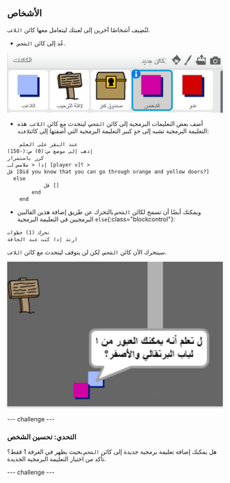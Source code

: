 ## الأشخاص

لنُضِيف أشخاصًا آخرين إلى لعبتك ليتعامل معها كائن `اللاعب`.

+ عُد إلى كائن `الشخص`.

![كائن الشخص](images/person-sprite.png)

+ أضف بعض التعليمات البرمجية إلى كائن `الشخص`، ليتحدث مع كائن `اللاعب`. هذه التعليمة البرمجية تشبه إلى حدٍ كبير التعليمة البرمجية التي أضفتها إلى كائن`لافتة`:

```blocks
    عند النقر على العلم
إذهب إلى موضع س:(0) ص:(-150)
كرر باستمرار
إذا < ملامس لـ [player v]؟ >
قل [Did you know that you can go through orange and yellow doors?]
  else
            قل []
        end
    end
```

+ ويمكنك أيضًا أن تسمح لكائن `الشخص` بالتحرك عن طريق إضافة هذين القالبين البرمجيين في التعليمة البرمجية `else`{:class="blockcontrol"}:

```blocks
تحرك (1) خطوات
ارتد إذا كنت عند الحافة
```

سيتحرك الآن كائن `الشخص`، لكن لن يتوقف ليتحدث مع كائن `اللاعب`.

![لقطة الشاشة](images/world-person-test.png)

\--- challenge \---

### التحدي: تحسين الشخص

هل يمكنك إضافة تعليمة برمجية جديدة إلى كائن `الشخص` بحيث يظهر في الغرفة 1 فقط؟ تأكد من اختبار التعليمة البرمجية الجديدة.

\--- challenge \---